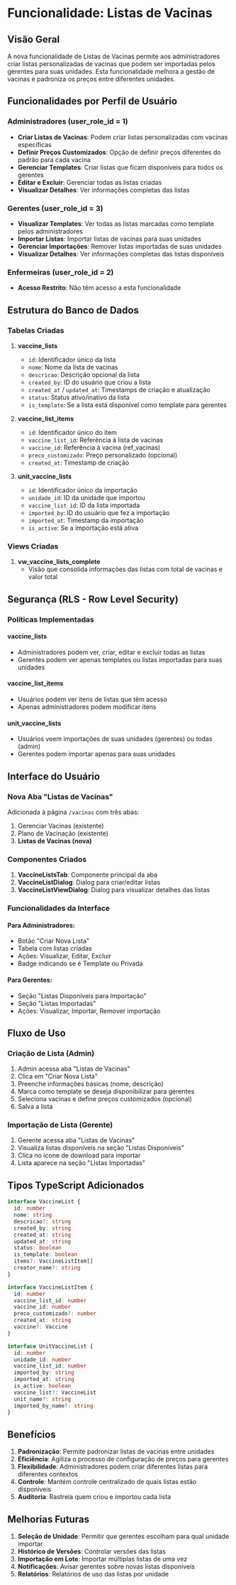 # Funcionalidade: Listas de Vacinas

## Visão Geral

A nova funcionalidade de Listas de Vacinas permite aos administradores criar listas personalizadas de vacinas que podem ser importadas pelos gerentes para suas unidades. Esta funcionalidade melhora a gestão de vacinas e padroniza os preços entre diferentes unidades.

## Funcionalidades por Perfil de Usuário

### Administradores (user_role_id = 1)
- **Criar Listas de Vacinas**: Podem criar listas personalizadas com vacinas específicas
- **Definir Preços Customizados**: Opção de definir preços diferentes do padrão para cada vacina
- **Gerenciar Templates**: Criar listas que ficam disponíveis para todos os gerentes
- **Editar e Excluir**: Gerenciar todas as listas criadas
- **Visualizar Detalhes**: Ver informações completas das listas

### Gerentes (user_role_id = 3)
- **Visualizar Templates**: Ver todas as listas marcadas como template pelos administradores
- **Importar Listas**: Importar listas de vacinas para suas unidades
- **Gerenciar Importações**: Remover listas importadas de suas unidades
- **Visualizar Detalhes**: Ver informações completas das listas disponíveis

### Enfermeiras (user_role_id = 2)
- **Acesso Restrito**: Não têm acesso a esta funcionalidade

## Estrutura do Banco de Dados

### Tabelas Criadas

1. **vaccine_lists**
   - `id`: Identificador único da lista
   - `nome`: Nome da lista de vacinas
   - `descricao`: Descrição opcional da lista
   - `created_by`: ID do usuário que criou a lista
   - `created_at` / `updated_at`: Timestamps de criação e atualização
   - `status`: Status ativo/inativo da lista
   - `is_template`: Se a lista está disponível como template para gerentes

2. **vaccine_list_items**
   - `id`: Identificador único do item
   - `vaccine_list_id`: Referência à lista de vacinas
   - `vaccine_id`: Referência à vacina (ref_vacinas)
   - `preco_customizado`: Preço personalizado (opcional)
   - `created_at`: Timestamp de criação

3. **unit_vaccine_lists**
   - `id`: Identificador único da importação
   - `unidade_id`: ID da unidade que importou
   - `vaccine_list_id`: ID da lista importada
   - `imported_by`: ID do usuário que fez a importação
   - `imported_at`: Timestamp da importação
   - `is_active`: Se a importação está ativa

### Views Criadas

1. **vw_vaccine_lists_complete**
   - Visão que consolida informações das listas com total de vacinas e valor total

## Segurança (RLS - Row Level Security)

### Políticas Implementadas

#### vaccine_lists
- Administradores podem ver, criar, editar e excluir todas as listas
- Gerentes podem ver apenas templates ou listas importadas para suas unidades

#### vaccine_list_items
- Usuários podem ver itens de listas que têm acesso
- Apenas administradores podem modificar itens

#### unit_vaccine_lists
- Usuários veem importações de suas unidades (gerentes) ou todas (admin)
- Gerentes podem importar apenas para suas unidades

## Interface do Usuário

### Nova Aba "Listas de Vacinas"
Adicionada à página `/vacinas` com três abas:
1. Gerenciar Vacinas (existente)
2. Plano de Vacinação (existente)
3. **Listas de Vacinas (nova)**

### Componentes Criados

1. **VaccineListsTab**: Componente principal da aba
2. **VaccineListDialog**: Dialog para criar/editar listas
3. **VaccineListViewDialog**: Dialog para visualizar detalhes das listas

### Funcionalidades da Interface

#### Para Administradores:
- Botão "Criar Nova Lista"
- Tabela com listas criadas
- Ações: Visualizar, Editar, Excluir
- Badge indicando se é Template ou Privada

#### Para Gerentes:
- Seção "Listas Disponíveis para Importação"
- Seção "Listas Importadas"
- Ações: Visualizar, Importar, Remover importação

## Fluxo de Uso

### Criação de Lista (Admin)
1. Admin acessa aba "Listas de Vacinas"
2. Clica em "Criar Nova Lista"
3. Preenche informações básicas (nome, descrição)
4. Marca como template se deseja disponibilizar para gerentes
5. Seleciona vacinas e define preços customizados (opcional)
6. Salva a lista

### Importação de Lista (Gerente)
1. Gerente acessa aba "Listas de Vacinas"
2. Visualiza listas disponíveis na seção "Listas Disponíveis"
3. Clica no ícone de download para importar
4. Lista aparece na seção "Listas Importadas"

## Tipos TypeScript Adicionados

```typescript
interface VaccineList {
  id: number
  nome: string
  descricao?: string
  created_by: string
  created_at: string
  updated_at: string
  status: boolean
  is_template: boolean
  items?: VaccineListItem[]
  creator_name?: string
}

interface VaccineListItem {
  id: number
  vaccine_list_id: number
  vaccine_id: number
  preco_customizado?: number
  created_at: string
  vaccine?: Vaccine
}

interface UnitVaccineList {
  id: number
  unidade_id: number
  vaccine_list_id: number
  imported_by: string
  imported_at: string
  is_active: boolean
  vaccine_list?: VaccineList
  unit_name?: string
  imported_by_name?: string
}
```

## Benefícios

1. **Padronização**: Permite padronizar listas de vacinas entre unidades
2. **Eficiência**: Agiliza o processo de configuração de preços para gerentes
3. **Flexibilidade**: Administradores podem criar diferentes listas para diferentes contextos
4. **Controle**: Mantém controle centralizado de quais listas estão disponíveis
5. **Auditoria**: Rastreia quem criou e importou cada lista

## Melhorias Futuras

1. **Seleção de Unidade**: Permitir que gerentes escolham para qual unidade importar
2. **Histórico de Versões**: Controlar versões das listas
3. **Importação em Lote**: Importar múltiplas listas de uma vez
4. **Notificações**: Avisar gerentes sobre novas listas disponíveis
5. **Relatórios**: Relatórios de uso das listas por unidade
